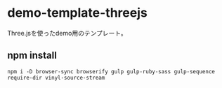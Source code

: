 # demo-template-threejs

Three.jsを使ったdemo用のテンプレート。

## npm install

```
npm i -D browser-sync browserify gulp gulp-ruby-sass gulp-sequence require-dir vinyl-source-stream
```
